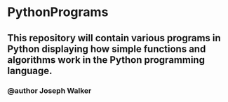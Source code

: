 # PythonPrograms

## This repository will contain various programs in Python displaying how simple functions and algorithms work in the Python programming language.

### @author Joseph Walker
